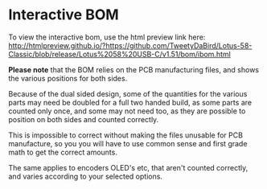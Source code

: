 # Interactive BOM
To view the interactive bom, use the html preview link here: http://htmlpreview.github.io/?https://github.com/TweetyDaBird/Lotus-58-Classic/blob/release/Lotus%2058%20USB-C/v1.51/bom/ibom.html

**Please note** that the BOM relies on the PCB manufacturing files, and shows the various positions for both sides. 

Because of the dual sided design, some of the quantities for the various parts may need be doubled for a full two handed build, as some parts are counted only once, and some may not need too, as they are possible to position on both sides and counted correctly. 

This is impossible to correct without making the files unusable for PCB manufacture, so you you will have to use common sense and first grade math to get the correct amounts. 

The same applies to encoders OLED's etc, that aren't counted correctly, and varies according to your selected options.
